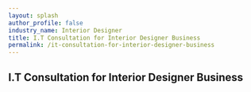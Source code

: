 ```yaml
---
layout: splash 
author_profile: false 
industry_name: Interior Designer
title: I.T Consultation for Interior Designer Business
permalink: /it-consultation-for-interior-designer-business
---
```


## I.T Consultation for Interior Designer Business